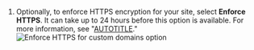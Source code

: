 1. Optionally, to enforce HTTPS encryption for your site, select **Enforce HTTPS**. It can take up to 24 hours before this option is available. For more information, see "[AUTOTITLE](/pages/getting-started-with-github-pages/securing-your-github-pages-site-with-https)."
  ![Enforce HTTPS for custom domains option](/assets/images/help/pages/enforce-https-custom-domains.png)
